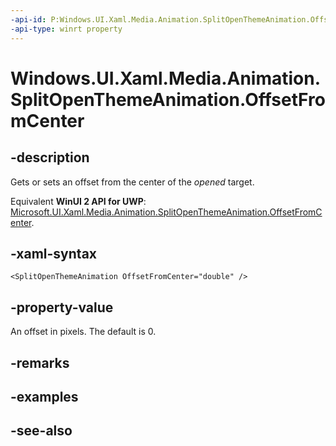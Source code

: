 ```yaml
---
-api-id: P:Windows.UI.Xaml.Media.Animation.SplitOpenThemeAnimation.OffsetFromCenter
-api-type: winrt property
---
```


<!-- Property syntax
public double OffsetFromCenter { get;  set; }
-->

# Windows.UI.Xaml.Media.Animation.SplitOpenThemeAnimation.OffsetFromCenter

## -description
Gets or sets an offset from the center of the *opened* target.

Equivalent **WinUI 2 API for UWP**: [Microsoft.UI.Xaml.Media.Animation.SplitOpenThemeAnimation.OffsetFromCenter](/windows/winui/api/microsoft.ui.xaml.media.animation.splitopenthemeanimation.offsetfromcenter).

## -xaml-syntax
```xaml
<SplitOpenThemeAnimation OffsetFromCenter="double" />
```


## -property-value
An offset in pixels. The default is 0.

## -remarks

## -examples

## -see-also

